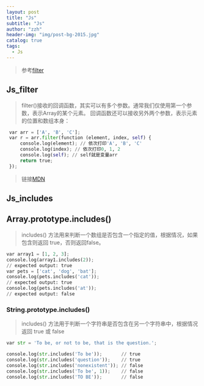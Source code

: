 ```yaml
---
layout: post
title: "Js"
subtitle: "Js"
author: "zzh"
header-img: "img/post-bg-2015.jpg"
catalog: true
tags:
  - Js
---
```





> 参考[filter](https://www.cnblogs.com/cjx-work/p/8052865.html)
## Js_filter
>  filter()接收的回调函数，其实可以有多个参数。通常我们仅使用第一个参数，表示Array的某个元素。
回调函数还可以接收另外两个参数，表示元素的位置和数组本身：
```py
 var arr = ['A', 'B', 'C'];
 var r = arr.filter(function (element, index, self) {
     console.log(element); // 依次打印'A', 'B', 'C'
     console.log(index); // 依次打印0, 1, 2
     console.log(self); // self就是变量arr
     return true;
 });
```
> 链接[MDN]( https://developer.mozilla.org/zh-CN/search?q=includes&topic=apps&topic=html&topic=css&topic=js&topic=api&topic=canvas&topic=svg&topic=webgl&topic=mobile&topic=webdev&topic=http&topic=webext&topic=standards)
## Js_includes
## Array.prototype.includes()
> includes() 方法用来判断一个数组是否包含一个指定的值，根据情况，如果包含则返回 true，否则返回false。
```py
var array1 = [1, 2, 3];
console.log(array1.includes(2));
// expected output: true
var pets = ['cat', 'dog', 'bat'];
console.log(pets.includes('cat'));
// expected output: true
console.log(pets.includes('at'));
// expected output: false
```
### String.prototype.includes()
> includes() 方法用于判断一个字符串是否包含在另一个字符串中，根据情况返回 true 或 false
```py
var str = 'To be, or not to be, that is the question.';

console.log(str.includes('To be'));       // true
console.log(str.includes('question'));    // true
console.log(str.includes('nonexistent')); // false
console.log(str.includes('To be', 1));    // false
console.log(str.includes('TO BE'));       // false
```



